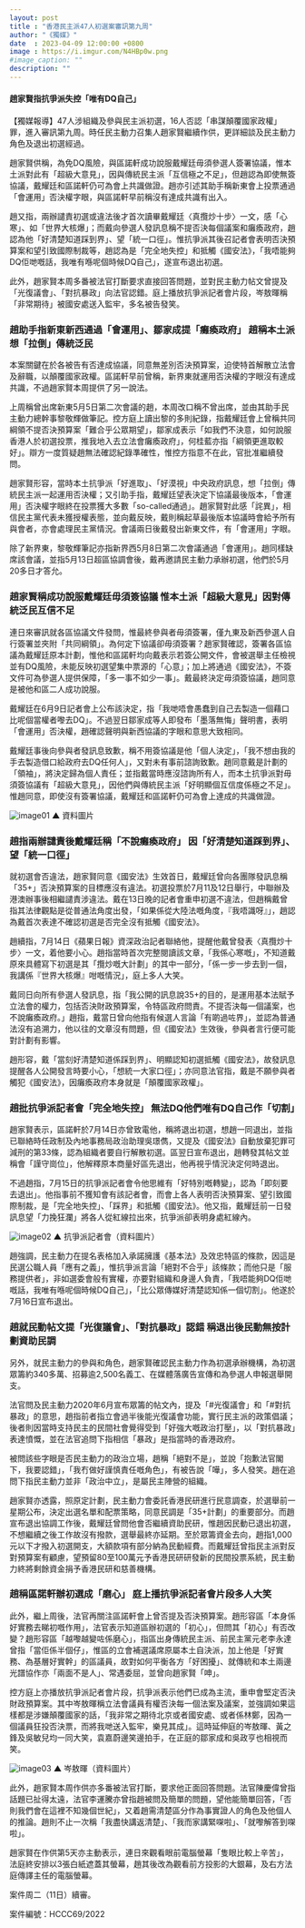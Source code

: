 ```yaml
---
layout: post
title : "香港民主派47人初選案審訊第九周"
author: "《獨媒》"
date  : 2023-04-09 12:00:00 +0800
image : https://i.imgur.com/N4HBp0w.png
#image_caption: ""
description: ""
---
```


#### 趙家賢指抗爭派失控「唯有DQ自己」

<!--more-->

【獨媒報導】47人涉組織及參與民主派初選，16人否認「串謀顛覆國家政權」罪，進入審訊第九周。時任民主動力召集人趙家賢繼續作供，更詳細談及民主動力角色及退出初選經過。

趙家賢供稱，為免DQ風險，與區諾軒成功說服戴耀廷毋須參選人簽署協議，惟本土派對此有「超級大意見」，因與傳統民主派「互信極之不足」，但趙認為即使無簽協議，戴耀廷和區諾軒仍可為會上共識做證。趙亦引述其助手稱新東會上投票通過「會運用」否決權字眼，與區諾軒早前稱沒有達成共識有出入。

趙又指，兩辦譴責初選或違法後才首次讀畢戴耀廷〈真攬炒十步〉一文，感「心寒」、如「世界大核爆」；而戴向參選人發訊息稱不提否決每個議案和癱瘓政府，趙認為他「好清楚知道踩到界」、望「統一口徑」。惟抗爭派其後召記者會表明否決預算案和望引致國際制裁等，趙認為是「完全地失控」和抵觸《國安法》，「我唔能夠DQ佢哋嘅話，我唯有喺呢個時候DQ自己」，遂宣布退出初選。

此外，趙家賢本周多番被法官打斷要求直接回答問題，並對民主動力帖文曾提及「光復議會」、「對抗暴政」向法官認錯。庭上播放抗爭派記者會片段，岑敖暉稱「非常期待」被國安處送入監牢，多名被告發笑。


### 趙助手指新東新西通過「會運用」、鄒家成提「癱瘓政府」 趙稱本土派想「拉倒」傳統泛民

本案關鍵在於各被告有否達成協議，同意無差別否決預算案，迫使特首解散立法會及辭職，以顛覆國家政權。區諾軒早前曾稱，新界東就運用否決權的字眼沒有達成共識，不過趙家賢本周提供了另一說法。

上周稱曾出席新東5月5日第二次會議的趙，本周改口稱不曾出席，並由其助手民主動力總幹事黎敬輝做筆記。控方庭上讀出黎的多則紀錄，指戴耀廷會上曾稱共同綱領不提否決預算案「難合乎公眾期望」，鄒家成表示「如我們不決意，如何說服香港人於初選投票，推我地入去立法會癱瘓政府」，何桂藍亦指「綱領更進取較好」。辯方一度質疑趙無法確認紀錄準確性，惟控方指意不在此，官批准繼續發問。

趙家賢形容，當時本土抗爭派「好進取」、「好漠視」中央政府訊息，想「拉倒」傳統民主派一起運用否決權；又引助手指，戴耀廷望表決定下協議最後版本，「會運用」否決權字眼終在投票獲大多數「so-called通過」。趙家賢對此感「詫異」，相信民主黨代表未獲授權表態，並向戴反映，戴則稱起草最後版本協議時會給予所有與會者，亦會處理民主黨情況。會議兩日後戴發出新東文件，有「會運用」字眼。

除了新界東，黎敬輝筆記亦指新界西5月8日第二次會議通過「會運用」。趙同樣缺席該會議，並指5月13日超區協調會後，戴再邀請民主動力承辦初選，他們於5月20多日才答允。


### 趙家賢稱成功說服戴耀廷毋須簽協議 惟本土派「超級大意見」因對傳統泛民互信不足

連日來審訊就各區協議文件發問，惟最終參與者毋須簽署，僅九東及新西參選人自行簽署並夾附「共同綱領」。為何定下協議卻毋須簽署？趙家賢確認，簽署各區協議為戴耀廷原本計劃，惟他和區諾軒均向戴表示若簽公開文件，會被選舉主任檢視並有DQ風險，未能反映初選望集中票源的「心意」；加上將通過《國安法》，不簽文件可為參選人提供保障，「多一事不如少一事」。戴最終決定毋須簽協議，趙同意是被他和區二人成功說服。

戴耀廷在6月9日記者會上公布該決定，指「我哋唔會愚蠢到自己去製造一個藉口比呢個當權者嚟去DQ」。不過翌日鄒家成等人即發布「墨落無悔」聲明書，表明「會運用」否決權，趙確認聲明與新西協議的字眼和意思大致相同。

戴耀廷事後向參與者發訊息致歉，稱不用簽協議是他「個人決定」，「我不想由我的手去製造借口給政府去DQ任何人」，又對未有事前諮詢致歉。趙同意戴是計劃的「領袖」，將決定歸為個人責任；並指戴當時應沒諮詢所有人，而本土抗爭派對毋須簽協議有「超級大意見」，因他們與傳統民主派「好明顯個互信度係極之不足」。惟趙同意，即使沒有簽署協議，戴耀廷和區諾軒仍可為會上達成的共識做證。

![image01](https://i.imgur.com/ugPka2Q.png)
▲ 資料圖片


### 趙指兩辦譴責後戴耀廷稱「不說癱瘓政府」 因「好清楚知道踩到界」、望「統一口徑」

就初選會否違法，趙家賢同意《國安法》生效首日，戴耀廷曾向各團隊發訊息稱「35+」否決預算案的目標應沒有違法。初選投票於7月11及12日舉行，中聯辦及港澳辦事後相繼譴責涉違法。戴在13日晚的記者會重申初選不違法，但趙稱戴曾指其法律觀點是從普通法角度出發，「如果係從大陸法嘅角度，『我唔識呀』」，趙認為戴首次表達不確認初選是否完全沒有抵觸《國安法》。

趙續指，7月14日《蘋果日報》資深政治記者聯絡他，提醒他戴曾發表〈真攬炒十步〉一文，着他要小心。趙指當時首次完整閱讀該文章，「我係心寒嘅」，不知道戴原來具體寫下初選是其「攬炒嘅大計劃」的其中一部分，「係一步一步去到一個，我講係『世界大核爆』咁嘅情況」，庭上多人大笑。

戴同日向所有參選人發訊息，指「我公開的訊息說35+的目的，是運用基本法賦予立法會的權力，包括否決財政預算案，令特區政府問責。不提否決每一個議案，也不說癱瘓政府。」趙指，戴當日曾向他指有候選人言論「有啲過咗界」，並認為普通法沒有追溯力，他以往的文章沒有問題，但《國安法》生效後，參與者言行便可能對計劃有影響。

趙形容，戴「當刻好清楚知道係踩到界」、明顯認知初選抵觸《國安法》，故發訊息提醒各人公開發言時要小心，「想統一大家口徑」；亦同意法官指，戴是不願參與者觸犯《國安法》，因癱瘓政府本身就是「顛覆國家政權」。


### 趙批抗爭派記者會「完全地失控」 無法DQ他們唯有DQ自己作「切割」

趙家賢表示，區諾軒於7月14日亦曾致電他，稱將退出初選，想趙一同退出，並指已聯絡時任政制及內地事務局政治助理吳璟儁，又提及《國安法》自動放棄犯罪可減刑的第33條，認為組織者要自行解散初選。區翌日宣布退出，趙轉發其帖文並稱會「謹守崗位」，他解釋原本商量好區先退出，他再視乎情況決定何時退出。

不過趙指，7月15日的抗爭派記者會令他思維有「好特別嘅轉變」，認為「即刻要去退出」。他指事前不獲知會有該記者會，而會上各人表明否決預算案、望引致國際制裁，是「完全地失控」、「踩界」和抵觸《國安法》。他又指，戴耀廷前一日發訊息望「力挽狂瀾」將各人從紅線拉出來，抗爭派卻表明身處紅線內。

![image02](https://i.imgur.com/0Wgb9SC.png)
▲ 抗爭派記者會（資料圖片）

趙強調，民主動力在提名表格加入承諾擁護《基本法》及效忠特區的條款，因這是民選公職人員「應有之義」，惟抗爭派言論「絕對不合乎」該條款；而他只是「服務提供者」，非如選委會般有實權，亦要對組織和身邊人負責，「我唔能夠DQ佢哋嘅話，我唯有喺呢個時候DQ自己」，「比公眾傳媒好清楚認知係一個切割」。他遂於7月16日宣布退出。


### 趙就民動帖文提「光復議會」、「對抗暴政」認錯 稱退出後民動無按計劃資助民調

另外，就民主動力的參與和角色，趙家賢確認民主動力作為初選承辦機構，為初選眾籌約340多萬、招募逾2,500名義工、在媒體落廣告宣傳和為參選人申報選舉開支。

法官問及民主動力2020年6月宣布眾籌的帖文內，提及「#光復議會」和「#對抗暴政」的意思，趙指前者指立會過半後能光復議會功能，實行民主派的政策倡議；後者則因當時支持民主的民間社會覺得受到「好強大嘅政治打壓」，以「對抗暴政」表達憤慨，並在法官追問下指相信「暴政」是指當時的香港政府。

被問該些字眼是否民主動力的政治立場，趙稱「絕對不是」，並說「抱歉法官閣下，我要認錯」，「我冇做好謹慎責任嘅角色」，有被告說「嘩」，多人發笑。趙在追問下指民主動力並非「政治中立」，是屬民主陣營的組織。

趙家賢亦透露，照原定計劃，民主動力會委託香港民研進行民意調查，於選舉前一星期公布，決定出選名單和配票策略，同意民調是「35+計劃」的重要部分。而趙宣布退出協調工作後，戴耀廷曾問他會否繼續資助民研，惟趙因民動已退出初選，不想繼續之後工作故沒有撥款，選舉最終亦延期。至於眾籌資金去向，趙指1,000元以下才撥入初選開支，大額款項有部分納為民動經費。而戴耀廷曾指民主派對反對預算案有顧慮，望預留80至100萬元予香港民研研發新的民間投票系統，民主動力終將剩餘資金捐予香港民研和慈善機構。


### 趙稱區諾軒辦初選成「磨心」 庭上播抗爭派記者會片段多人大笑

此外，繼上周後，法官再關注區諾軒會上曾否提及否決預算案。趙形容區「本身係好實務去睇初嘅作用」，法官表示知道區辦初選的「初心」，但問其「初心」有否改變？趙形容區「越嚟越變咗係磨心」，指區出身傳統民主派、前民主黨元老李永達曾指「當佢係半個仔」，惟區的立會補選議席原屬本土自決派，加上他是「好實務、為基層好實幹」的區議員，故對如何平衡各方「好困擾」、就傳統和本土兩邊光譜協作亦「兩面不是人」、常遇委屈，並曾向趙家賢「呻」。

控方庭上亦播放抗爭派記者會片段，抗爭派表示他們已成為主流，重申會堅定否決財政預算案。其中岑敖暉稱立法會議員有權否決每一個法案及議案，並強調如果這樣都是涉嫌顛覆國家的話，「我非常之期待北京或者國安處、或者係林鄭，因為一個議員狂投否決票，而將我哋送入監牢，樂見其成」。這時延伸庭的岑敖暉、黃之鋒及吳敏兒均一同大笑，袁嘉蔚邊笑邊拍手，在正庭的鄒家成和吳政亨也相視而笑。

![image03](https://i.imgur.com/y03YsIA.png)
▲ 岑敖暉（資料圖片）

此外，趙家賢本周作供亦多番被法官打斷，要求他正面回答問題。法官陳慶偉曾指話題已扯得太遠，法官李運騰亦曾指趙被問及簡單的問題，望他能簡單回答，「否則我們會在這裡不知幾個世紀」，又着趙需清楚區分作為事實證人的角色及他個人的推論。趙則不止一次稱「我盡快講返清楚」、「我而家講緊㗎啦」、「就嚟解答到㗎啦」。

趙家賢在作供第5天亦主動表示，連日來觀看眼前電腦螢幕「隻眼比較上辛苦」，法庭終安排以3張白紙遮蓋其螢幕，趙其後改為觀看前方投影的大銀幕，及右方法庭傳譯主任的電腦螢幕。

案件周二（11日）續審。

案件編號：HCCC69/2022

<!--END-->
